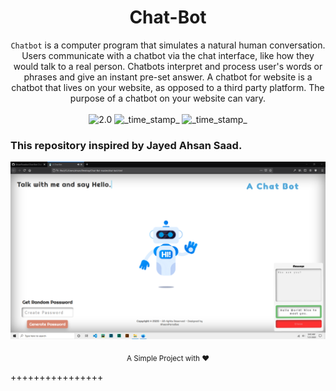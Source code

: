 <div align="center">
<h1>Chat-Bot</h1>
<code>Chatbot</code> is a computer program that simulates a natural human conversation. Users communicate with a chatbot via the chat interface, like how they would talk to a real person. Chatbots interpret and process user's words or phrases and give an instant pre-set answer. A chatbot for website is a chatbot that lives on your website, as opposed to a third party platform. The purpose of a chatbot on your website can vary.
  </div>
  <br>
  <div align="center">
  <!-- Version -->
    <img src="https://img.shields.io/badge/Version-2.0-blue.svg?longCache=true&style=flat-square"
      alt="2.0" />
    <!-- Last Updated -->
    <img src="https://img.shields.io/badge/Updated-July 2, 2020-orange.svg?longCache=true&style=flat-square"
      alt="_time_stamp_" />
  <!-- Status -->
    <img src="https://img.shields.io/badge/Status-Stable-green.svg?longCache=true&style=flat-square"
      alt="_time_stamp_" />
  </div>
  
### This repository inspired by Jayed Ahsan Saad.

![alt text](https://github.com/AhsanParadise/Chat-Bot/blob/master/ScreenShot.png?raw=true)

  <div align="center">
  <sub>A Simple Project with ❤
</div>
 
++++++++++++++++
